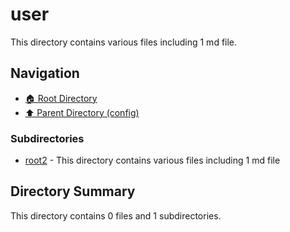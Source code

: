 # user

This directory contains various files including 1 md file.

## Navigation

* [🏠 Root Directory](/xtquant/config/user/../xtquant/config/user/../xtquant/config/user/..README.md)
* [⬆️ Parent Directory (config)](../README.md)

### Subdirectories

* [root2](root2/README.md) - This directory contains various files including 1 md file
## Directory Summary

This directory contains 0 files and 1 subdirectories.

